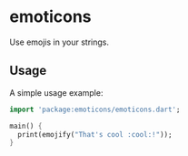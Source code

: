 # emoticons

Use emojis in your strings.

## Usage

A simple usage example:

```dart
import 'package:emoticons/emoticons.dart';

main() {
  print(emojify("That's cool :cool:!"));
}
```

